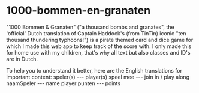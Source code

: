 # 1000-bommen-en-granaten
"1000 Bommen & Granaten" ("a thousand bombs and granates", the 'official' Dutch translation of Captain Haddock's (from TinTin) iconic "ten thousand thundering typhoons!") is a pirate themed card and dice game for which I made this web app to keep track of the score with.
I only made this for home use with my children, that's why all text but also classes and ID's are in Dutch.

To help you to understand it better, here are the English translations for important content:
speler(s) --- player(s)
speel mee --- join in / play along
naamSpeler --- name player
punten --- points

